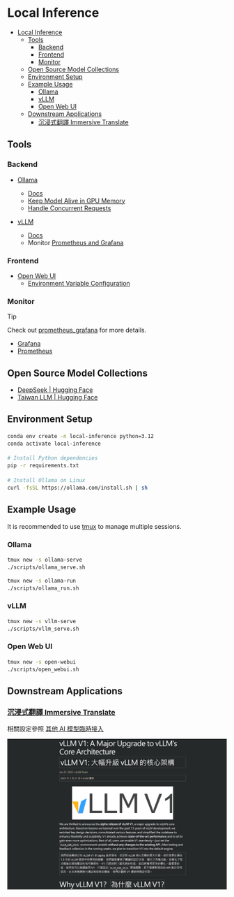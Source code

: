# Local Inference

- [Local Inference](#local-inference)
  - [Tools](#tools)
    - [Backend](#backend)
    - [Frontend](#frontend)
    - [Monitor](#monitor)
  - [Open Source Model Collections](#open-source-model-collections)
  - [Environment Setup](#environment-setup)
  - [Example Usage](#example-usage)
    - [Ollama](#ollama)
    - [vLLM](#vllm)
    - [Open Web UI](#open-web-ui)
  - [Downstream Applications](#downstream-applications)
    - [沉浸式翻譯 Immersive Translate](#沉浸式翻譯-immersive-translate)

## Tools

### Backend

- [Ollama](https://ollama.com/)

  - [Docs](https://github.com/ollama/ollama/tree/main/docs)
  - [Keep Model Alive in GPU Memory](https://github.com/ollama/ollama/blob/main/docs/faq.md#how-do-i-keep-a-model-loaded-in-memory-or-make-it-unload-immediately)
  - [Handle Concurrent Requests](https://github.com/ollama/ollama/blob/main/docs/faq.md#how-does-ollama-handle-concurrent-requests)

- [vLLM](https://github.com/vllm-project/vllm)
  - [Docs](https://docs.vllm.ai/en/latest/index.html)
  - Monitor [Prometheus and Grafana](https://docs.vllm.ai/en/stable/getting_started/examples/prometheus_grafana.html)

### Frontend

- [Open Web UI](https://github.com/open-webui/open-webui)
  - [Environment Variable Configuration](https://docs.openwebui.com/getting-started/env-configuration/)

### Monitor

> [!TIP]
> Check out [prometheus_grafana](./prometheus_grafana) for more details.

- [Grafana](https://github.com/grafana/grafana)
- [Prometheus](https://github.com/prometheus/prometheus)

## Open Source Model Collections

- [DeepSeek | Hugging Face](https://huggingface.co/deepseek-ai)
- [Taiwan LLM | Hugging Face](https://huggingface.co/taiwan-llm)

## Environment Setup

```bash
conda env create -n local-inference python=3.12
conda activate local-inference

# Install Python dependencies
pip -r requirements.txt

# Install Ollama on Linux
curl -fsSL https://ollama.com/install.sh | sh
```

## Example Usage

It is recommended to use [tmux](https://github.com/tmux/tmux) to manage multiple sessions.

### Ollama

```bash
tmux new -s ollama-serve
./scripts/ollama_serve.sh
```

```bash
tmux new -s ollama-run
./scripts/ollama_run.sh
```

### vLLM

```bash
tmux new -s vllm-serve
./scripts/vllm_serve.sh
```

### Open Web UI

```bash
tmux new -s open-webui
./scripts/open_webui.sh
```

## Downstream Applications

### [沉浸式翻譯 Immersive Translate](https://immersivetranslate.com/)

相關設定參照 [其他 AI 模型臨時接入](https://immersivetranslate.com/zh-TW/docs/services/ai/)

![immersive_translate_demo.png](./assets/immersive_translate_demo.png)
